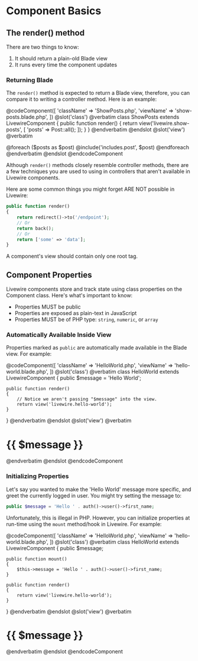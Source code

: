 # Component Basics

## The render() method

There are two things to know:

1) It should return a plain-old Blade view
2) It runs every time the component updates

### Returning Blade
The `render()` method is expected to return a Blade view, therefore, you can compare it to writing a controller method. Here is an example:

@codeComponent([
    'className' => 'ShowPosts.php',
    'viewName' => 'show-posts.blade.php',
])
@slot('class')
@verbatim
class ShowPosts extends LivewireComponent
{
    public function render()
    {
        return view('livewire.show-posts', [
            'posts' => Post::all();
        ]);
    }
}
@endverbatim
@endslot
@slot('view')
@verbatim
<div>
    @foreach ($posts as $post)
        @include('includes.post', $post)
    @endforeach
</div>
@endverbatim
@endslot
@endcodeComponent

<div title="Warning"><div title="Warning__content">

Although `render()` methods closely resemble controller methods, there are a few techniques you are used to using in controllers that aren't available in Livewire components.

Here are some common things you might forget ARE NOT possible in Livewire:

```php
public function render()
{
    return redirect()->to('/endpoint');
    // Or
    return back();
    // Or
    return ['some' => 'data'];
}
```
</div></div>

<div title="Warning"><div title="Warning__content">

A component's view should contain only one root tag.
</div></div>

## Component Properties

Livewire components store and track state using class properties on the Component class. Here's what's important to know:

* Properties MUST be public
* Properties are exposed as plain-text in JavaScript
* Properties MUST be of PHP type: `string`, `numeric`, or `array`

### Automatically Available Inside View

Properties marked as `public` are automatically made available in the Blade view. For example:

@codeComponent([
    'className' => 'HelloWorld.php',
    'viewName' => 'hello-world.blade.php',
])
@slot('class')
@verbatim
class HelloWorld extends LivewireComponent
{
    public $message = 'Hello World';

    public function render()
    {
        // Notice we aren't passing "$message" into the view.
        return view('livewire.hello-world');
    }
}
@endverbatim
@endslot
@slot('view')
@verbatim
<div>
    <h1>{{ $message }}</h1>
    <!-- "Hello World" -->
</div>
@endverbatim
@endslot
@endcodeComponent

### Initializing Properties

Let's say you wanted to make the 'Hello World' message more specific, and greet the currently logged in user. You might try setting the message to:

```php
public $message = 'Hello ' . auth()->user()->first_name;
```

Unfortunately, this is illegal in PHP. However, you can initialize properties at run-time using the `mount` method/hook in Livewire. For example:


@codeComponent([
    'className' => 'HelloWorld.php',
    'viewName' => 'hello-world.blade.php',
])
@slot('class')
@verbatim
class HelloWorld extends LivewireComponent
{
    public $message;

    public function mount()
    {
        $this->message = 'Hello ' . auth()->user()->first_name;
    }

    public function render()
    {
        return view('livewire.hello-world');
    }
}
@endverbatim
@endslot
@slot('view')
@verbatim
<div>
    <h1>{{ $message }}</h1>
    <!-- "Hello Alex" -->
</div>
@endverbatim
@endslot
@endcodeComponent
